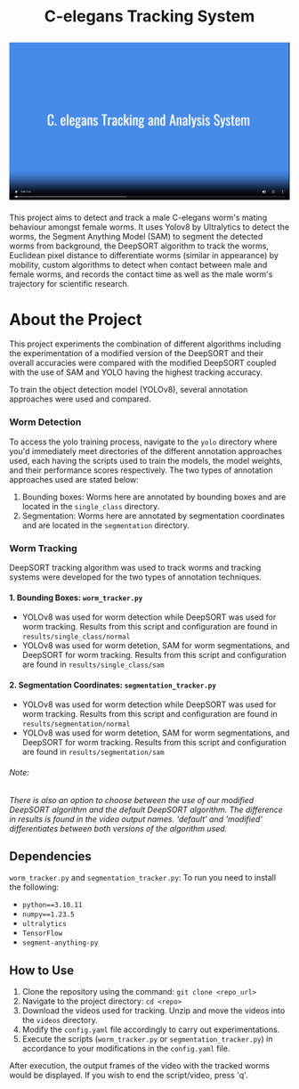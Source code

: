 <div id="header" align="center">
  <h1>
    C-elegans Tracking System
  </h1>
</div>

[![](https://raw.githubusercontent.com/hilariie/C-elegans-tracker/main/videos/thumbnail.png)](https://hilariie.github.io/projects/worm-tracker/videos/c-elegans-overview.mp4)
---
This project aims to detect and track a male C-elegans worm's mating behaviour amongst female worms. It uses Yolov8 by 
Ultralytics to detect the worms, the Segment Anything Model (SAM) to segment the detected worms from background, the DeepSORT algorithm to track the worms, Euclidean pixel distance to differentiate worms (similar in appearance) by mobility, custom algorithms to detect when contact between male and female worms, and records the contact time as well as the male worm's trajectory for scientific research.


# About the Project
This project experiments the combination of different algorithms including the experimentation of a modified version of the DeepSORT and their overall accuracies were compared with the modified DeepSORT coupled with the use of SAM and YOLO having the highest tracking accuracy.

To train the object detection model (YOLOv8), several annotation approaches were used and compared.


### Worm Detection
To access the yolo training process, navigate to the `yolo` directory where you'd immediately meet directories of the different annotation approaches used, each having
the scripts used to train the models, the model weights,
and their performance scores respectively. The two types of annotation approaches used are stated below:

1. Bounding boxes: Worms here are annotated by bounding boxes and are located in the `single_class` directory.
2. Segmentation: Worms here are annotated by segmentation coordinates and are located in the `segmentation` directory. 

### Worm Tracking

DeepSORT tracking algorithm was used to track worms and tracking systems were developed for the two types of annotation techniques. 
#### 1. Bounding Boxes: `worm_tracker.py`
- YOLOv8 was used for worm detection while DeepSORT was used for worm tracking. Results from this script and configuration are found in `results/single_class/normal`
- YOLOv8 was used for worm detetion, SAM for worm segmentations, and DeepSORT for worm tracking. Results from this script and configuration are found in `results/single_class/sam`

#### 2. Segmentation Coordinates: `segmentation_tracker.py`
- YOLOv8 was used for worm detection while DeepSORT was used for worm tracking. Results from this script and configuration are found in `results/segmentation/normal`
- YOLOv8 was used for worm detetion, SAM for worm segmentations, and DeepSORT for worm tracking. Results from this script and configuration are found in `results/segmentation/sam`
###### *Note:*
*There is also an option to choose between the use of our modified DeepSORT algorithm and the default DeepSORT algorithm. The difference in results is found in the video output names. 'default' and 'modified' differentiates between both versions of the algorithm used.*



## Dependencies
`worm_tracker.py` and `segmentation_tracker.py`: To run you need to install the following:
- `python==3.10.11`
- `numpy==1.23.5`
- `ultralytics`
- `TensorFlow`
- `segment-anything-py`

## How to Use
1. Clone the repository using the command: `git clone <repo_url>`
2. Navigate to the project directory: `cd <repo>`
3. Download the videos used for tracking. Unzip and move the videos into the `videos` directory.
4. Modify the `config.yaml` file accordingly to carry out experimentations.
5. Execute the scripts (`worm_tracker.py` or `segmentation_tracker.py`) in accordance to your modifications in the `config.yaml` file.

After execution, the output frames of the video with the tracked worms would be displayed. If you wish to end the script/video, press 'q'.
